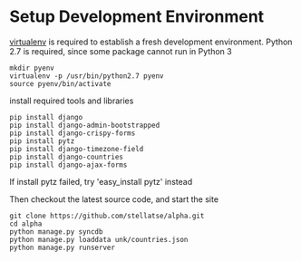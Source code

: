 # Setup Development Environment
[virtualenv](http://www.virtualenv.org/en/latest/index.html) is required to 
establish a fresh development environment. Python 2.7 is required, since some package cannot run in Python 3

    mkdir pyenv
    virtualenv -p /usr/bin/python2.7 pyenv
    source pyenv/bin/activate


install required tools and libraries

    pip install django
    pip install django-admin-bootstrapped
    pip install django-crispy-forms
    pip install pytz
    pip install django-timezone-field
    pip install django-countries
    pip install django-ajax-forms

If install pytz failed, try 'easy_install pytz' instead

Then checkout the latest source code, and start the site

    git clone https://github.com/stellatse/alpha.git
    cd alpha
    python manage.py syncdb
    python manage.py loaddata unk/countries.json
    python manage.py runserver
